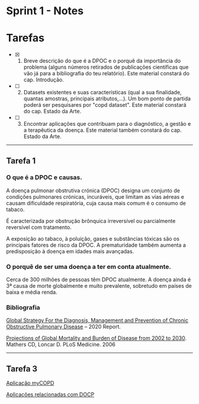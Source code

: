 # Sprint 1 - Notes 

# Tarefas

- [x]  1. Breve descrição do que é a DPOC e o porquê da importância do problema (alguns números retirados de publicações científicas  que   vão já para a bibliografia do teu relatório). Este material constará do cap. Introdução.
   
- [ ]  2. Datasets existentes e suas características (qual a sua finalidade, quantas amostras, principais atributos,...). Um bom ponto de partida poderá ser pesquisares por "copd dataset". Este material constará do cap. Estado da Arte.

- [ ]  3. Encontrar aplicações que contribuam para o diagnóstico, a gestão e a terapêutica da doença. Este material também constará do cap. Estado da Arte.


***


## Tarefa 1

### **O que é a DPOC e causas.**

A doença pulmonar obstrutiva crónica (DPOC) designa um conjunto de condições pulmonares crónicas, incuráveis, que limitam as vias aéreas e causam dificuldade respiratória, cuja causa mais comum é o consumo de tabaco.

É caracterizada por obstrução brônquica irreversível ou parcialmente reversível com tratamento.

A exposição ao tabaco, à poluição, gases e substâncias tóxicas são os principais fatores de risco da DPOC. A prematuridade também aumenta a predisposição à doença em idades mais avançadas.


### **O porquê de ser uma doença a ter em conta atualmente.**

Cerca de 300 milhões de pessoas têm DPOC atualmente. A doença ainda é 3ª causa de morte globalmente e muito prevalente, sobretudo em países de baixa e média renda.



### **Bibliografia**

[Global Strategy For the Diagnosis, Management and Prevention of Chronic Obstructive Pulmonary Disease](https://www.atsjournals.org/doi/full/10.1164/rccm.201204-0596PP) – 2020 Report.

[Projections of Global Mortality and Burden of Disease from 2002 to 2030](https://www.atsjournals.org/doi/full/10.1164/rccm.201204-0596PP). Mathers CD, Loncar D. PLoS Medicine. 2006


***


## Tarefa 3


[Aplicação myCOPD](https://www.atsjournals.org/doi/full/10.1164/rccm.201204-0596PP)

[Aplicações relacionadas com DOCP](https://copd.net/living/best-apps)




